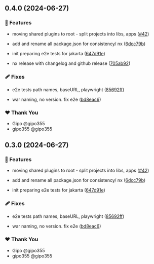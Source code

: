 ## 0.4.0 (2024-06-27)


### 🚀 Features

- moving shared plugins to root - split projects into libs, apps ([#42](https://github.com/gipo355/angular-tomcat-gradle-monorepo/pull/42))

- add and rename all package.json for consistency/ nx ([6dcc79b](https://github.com/gipo355/angular-tomcat-gradle-monorepo/commit/6dcc79b))

- init preparing e2e tests for jakarta ([647d91e](https://github.com/gipo355/angular-tomcat-gradle-monorepo/commit/647d91e))

- nx release with changelog and github release ([705ab92](https://github.com/gipo355/angular-tomcat-gradle-monorepo/commit/705ab92))


### 🩹 Fixes

- e2e tests path names, baseURL, playwright ([85692ff](https://github.com/gipo355/angular-tomcat-gradle-monorepo/commit/85692ff))

- war naming, no version. fix e2e ([bd8eac6](https://github.com/gipo355/angular-tomcat-gradle-monorepo/commit/bd8eac6))


### ❤️  Thank You

- Gipo @gipo355
- gipo355 @gipo355

## 0.3.0 (2024-06-27)


### 🚀 Features

- moving shared plugins to root - split projects into libs, apps ([#42](https://github.com/gipo355/angular-tomcat-gradle-monorepo/pull/42))

- add and rename all package.json for consistency/ nx ([6dcc79b](https://github.com/gipo355/angular-tomcat-gradle-monorepo/commit/6dcc79b))

- init preparing e2e tests for jakarta ([647d91e](https://github.com/gipo355/angular-tomcat-gradle-monorepo/commit/647d91e))


### 🩹 Fixes

- e2e tests path names, baseURL, playwright ([85692ff](https://github.com/gipo355/angular-tomcat-gradle-monorepo/commit/85692ff))

- war naming, no version. fix e2e ([bd8eac6](https://github.com/gipo355/angular-tomcat-gradle-monorepo/commit/bd8eac6))


### ❤️  Thank You

- Gipo @gipo355
- gipo355 @gipo355
